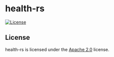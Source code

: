 # health-rs

[![License](https://img.shields.io/github/license/LXGaming/health-rs?label=License&cacheSeconds=86400)](https://github.com/LXGaming/health-rs/blob/main/LICENSE)

## License
health-rs is licensed under the [Apache 2.0](https://github.com/LXGaming/health-rs/blob/main/LICENSE) license.